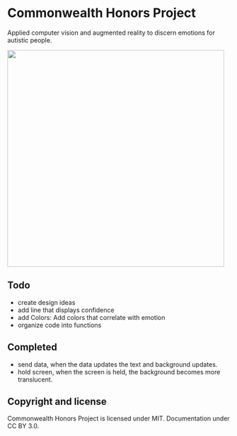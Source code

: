 # Commonwealth Honors Project
Applied computer vision and augmented reality to discern emotions for autistic people.

<img src="Demo_Final.gif"  height="490">  

## Todo
- create design ideas
- add line that displays confidence
- add Colors: Add colors that correlate with emotion
- organize code into functions

## Completed
- send data, when the data updates the text and background updates.
- hold screen, when the screen is held, the background becomes more translucent.

## Copyright and license

Commonwealth Honors Project is licensed under MIT. Documentation under CC BY 3.0.
